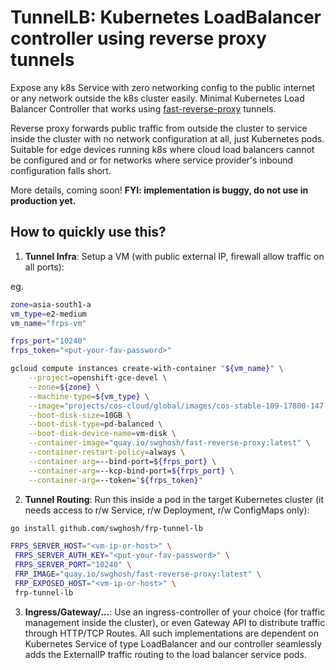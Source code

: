 # TunnelLB: Kubernetes LoadBalancer controller using reverse proxy tunnels
Expose any k8s Service with zero networking config to the public internet or any network outside the k8s cluster easily. Minimal Kubernetes Load Balancer Controller that works using [fast-reverse-proxy](https://github.com/fatedier/frp) tunnels.

Reverse proxy forwards public traffic from outside the cluster to service inside the cluster with no network configuration at all, just Kubernetes pods. Suitable for edge devices running k8s where cloud load balancers cannot be configured and or for networks where service provider's inbound configuration falls short.

More details, coming soon! **FYI: implementation is buggy, do not use in production yet.**

## How to quickly use this?

1. **Tunnel Infra**: Setup a VM (with public external IP, firewall allow traffic on all ports):

eg.
```bash
zone=asia-south1-a
vm_type=e2-medium
vm_name="frps-vm"

frps_port="10240"
frps_token="<put-your-fav-password>"

gcloud compute instances create-with-container "${vm_name}" \
    --project=openshift-gce-devel \
    --zone=${zone} \
    --machine-type=${vm_type} \
    --image="projects/cos-cloud/global/images/cos-stable-109-17800-147-22" \
    --boot-disk-size=10GB \
    --boot-disk-type=pd-balanced \
    --boot-disk-device-name=vm-disk \
    --container-image="quay.io/swghosh/fast-reverse-proxy:latest" \
    --container-restart-policy=always \
    --container-arg=--bind-port=${frps_port} \
    --container-arg=--kcp-bind-port=${frps_port} \
    --container-arg=--token="${frps_token}"
```

2. **Tunnel Routing**: Run this inside a pod in the target Kubernetes cluster (it needs access to r/w Service, r/w Deployment, r/w ConfigMaps only):

```bash
go install github.com/swghosh/frp-tunnel-lb

FRPS_SERVER_HOST="<vm-ip-or-host>" \
 FRPS_SERVER_AUTH_KEY="<put-your-fav-password>" \
 FRPS_SERVER_PORT="10240" \
 FRP_IMAGE="quay.io/swghosh/fast-reverse-proxy:latest" \
 FRP_EXPOSED_HOST="<vm-ip-or-host>" \
 frp-tunnel-lb
```

3. **Ingress/Gateway/...**: Use an ingress-controller of your choice (for traffic management inside the cluster), or even Gateway API to distribute traffic through HTTP/TCP Routes. All such implementations are dependent on Kubernetes Service of type LoadBalancer and our controller seamlessly adds the ExternalIP traffic routing to the load balancer service pods.
